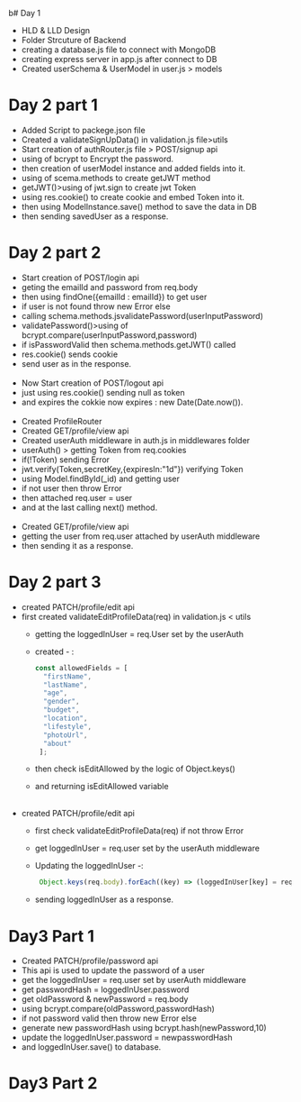 b# Day 1
- HLD & LLD Design
- Folder Strcuture of Backend
- creating a database.js file to connect with MongoDB
- creating express server in app.js after connect to DB
- Created userSchema & UserModel in user.js > models 

# Day 2 part 1
- Added Script to packege.json file
- Created a validateSignUpData() in validation.js file>utils
- Start creation of authRouter.js file > POST/signup api
- using of bcrypt to Encrypt the password.
- then creation of userModel instance and added fields into it.
- using of scema.methods to create getJWT method
- getJWT()>using of jwt.sign to create jwt Token
- using res.cookie() to create cookie and embed Token into it.
- then using ModelInstance.save() method to save the data in DB
- then sending savedUser as a response.

# Day 2 part 2 
- Start creation of POST/login api
- geting the emailId and password from req.body
- then using findOne({emailId : emailId}) to get user
- if user is not found throw new Error else
- calling schema.methods.jsvalidatePassword(userInputPassword)
- validatePassword()>using of bcrypt.compare(userInputPassword,password)
- if isPasswordValid then schema.methods.getJWT() called
- res.cookie() sends cookie
- send user as in the response.<br></br>
- Now Start creation of POST/logout api
- just using res.cookie() sending null as token
- and expires the cokkie now expires : new Date(Date.now()).<br></br>
- Created ProfileRouter
- Created GET/profile/view api
- Created userAuth middleware in auth.js in middlewares folder
- userAuth() > getting Token from req.cookies 
- if(!Token) sending Error
- jwt.verify(Token,secretKey,{expiresIn:"1d"}) verifying Token
- using Model.findById(_id) and getting user
- if not user then throw Error
- then attached req.user = user 
- and at the last calling next() method.<br></br>
- Created GET/profile/view api
- getting the user from req.user attached by userAuth middleware
- then sending it as a response.


# Day 2 part 3
- created PATCH/profile/edit api
- first created validateEditProfileData(req) in validation.js < utils
    - getting the loggedInUser = req.User set by the userAuth
    - created - :

      ```js
      const allowedFields = [
        "firstName",
        "lastName",
        "age",
        "gender",
        "budget",
        "location",
        "lifestyle",
        "photoUrl",
        "about"
       ];

       ```
    - then check isEditAllowed by the logic of Object.keys()
    - and returning isEditAllowed variable<br></br>
- created PATCH/profile/edit api
    - first check validateEditProfileData(req) if not throw Error
    - get loggedInUser = req.user set by the userAuth middleware
    - Updating the loggedInUser -:

       ```js
        Object.keys(req.body).forEach((key) => (loggedInUser[key] = req.body[key]));
        ```
    - sending loggedInUser as a response.


# Day3 Part 1
- Created PATCH/profile/password api
- This api is used to update the password of a user
- get the loggedInUser = req.user set by userAuth middleware
- get passwordHash = loggedInUser.password
- get oldPassword & newPassword = req.body
- using bcrypt.compare(oldPassword,passwordHash)
- if not password valid then throw new Error else
- generate new passwordHash using bcrypt.hash(newPassword,10)
- update the loggedInUser.password = newpasswordHash
- and loggedInUser.save() to database.

# Day3 Part 2
